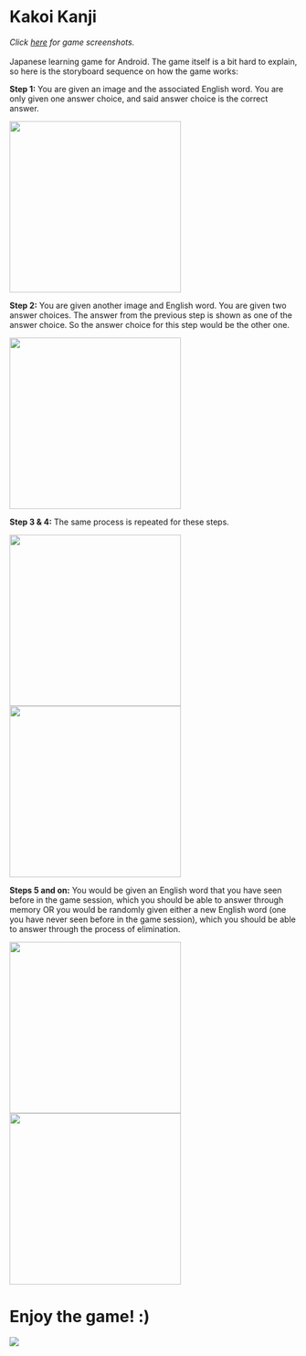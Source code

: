 # Kakoi Kanji
<i>Click <a href="https://github.com/ihimawan/KakoiKanji/tree/master/Screenshots">here</a> for game screenshots.
<br><br></i>
Japanese learning game for Android. The game itself is a bit hard to explain, so here is the storyboard sequence on how the game works:

<p><b>Step 1:</b> You are given an image and the associated English word. You are only given one answer choice, and said answer choice is the correct answer.</p> 
<img src="Screenshots/step1.jpg" width=300>
<p><b>Step 2:</b> You are given another image and English word. You are given two answer choices. The answer from the previous step is shown as one of the answer choice. So the answer choice for this step would be the other one. </p> 
<img src="Screenshots/step2.jpg" width=300>
<p><b>Step 3 & 4:</b> The same process is repeated for these steps.</p> 
<img src="Screenshots/step3.jpg" width=300>
<img src="Screenshots/step4.jpg" width=300>

<p><b>Steps 5 and on:</b> You would be given an English word that you have seen before in the game session, which you should be able to answer through memory OR you would be randomly given either a new English word (one you have never seen before in the game session), which you should be able to answer through the process of elimination.  </p> 
<img src="Screenshots/step5.jpg" width=300>
<img src="Screenshots/step6.jpg" width=300>

# Enjoy the game! :)
<img src="Screenshots/correctmockup.jpg">
